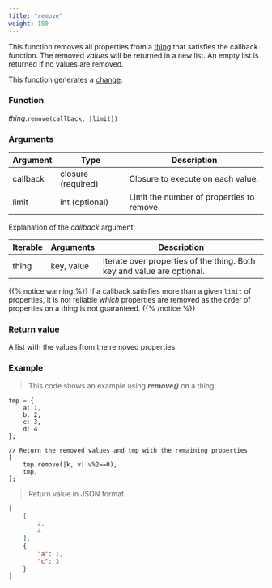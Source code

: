 ```yaml
---
title: "remove"
weight: 180
---
```


This function removes all properties from a [thing](../../thing) that satisfies the callback function.
The removed *values* will be returned in a new list. An empty list is returned if no values are removed.

This function generates a [change](../../../overview/changes).

### Function

*thing*.`remove(callback, [limit])`

### Arguments

Argument | Type | Description
-------- | ---- | -----------
callback | closure (required) | Closure to execute on each value.
limit    | int (optional) | Limit the number of properties to remove.

Explanation of the *callback* argument:

Iterable | Arguments | Description
-------- | -------- | -----------
thing | key, value | Iterate over properties of the thing. Both key and value are optional.

{{% notice warning %}}
If a callback satisfies more than a given `limit` of properties, it is not reliable *which* properties are removed as the order of properties on a thing is not guaranteed.
{{% /notice %}}

### Return value

A list with the values from the removed properties.

### Example

> This code shows an example using ***remove()*** on a thing:

```thingsdb,json_response
tmp = {
    a: 1,
    b: 2,
    c: 3,
    d: 4
};

// Return the removed values and tmp with the remaining properties
[
    tmp.remove(|k, v| v%2==0),
    tmp,
];
```

> Return value in JSON format

```json
[
    [
        2,
        4
    ],
    {
        "a": 1,
        "c": 3
    }
]
```